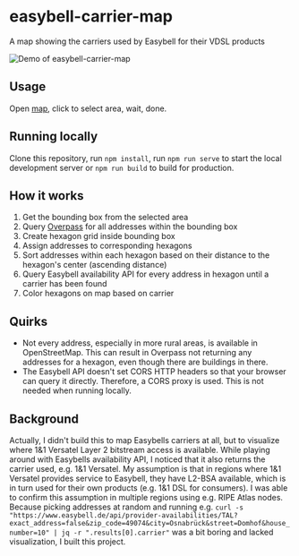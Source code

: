 # easybell-carrier-map

A map showing the carriers used by Easybell for their VDSL products

<picture>
  <source media="(prefers-color-scheme: dark)" srcset="https://user-images.githubusercontent.com/46975855/210180771-4ec19873-8b84-4b64-a385-08047771b96e.gif">
  <source media="(prefers-color-scheme: light)" srcset="https://user-images.githubusercontent.com/46975855/210180768-15df1025-4f4f-4ae2-8121-994341ccfde2.gif">
  <img alt="Demo of easybell-carrier-map" src="https://user-images.githubusercontent.com/46975855/210180771-4ec19873-8b84-4b64-a385-08047771b96e.gif">
</picture>

## Usage

Open [map](https://n-thumann.github.io/easybell-carrier-map/), click to select area, wait, done.

## Running locally

Clone this repository, run `npm install`, run `npm run serve` to start the local development server or `npm run build` to build for production.

## How it works

1. Get the bounding box from the selected area
2. Query [Overpass](https://overpass-api.de/) for all addresses within the bounding box
3. Create hexagon grid inside bounding box
4. Assign addresses to corresponding hexagons
5. Sort addresses within each hexagon based on their distance to the hexagon's center (ascending distance)
6. Query Easybell availability API for every address in hexagon until a carrier has been found
7. Color hexagons on map based on carrier

## Quirks

- Not every address, especially in more rural areas, is available in OpenStreetMap. This can result in Overpass not returning any addresses for a hexagon, even though there are buildings in there.
- The Easybell API doesn't set CORS HTTP headers so that your browser can query it directly. Therefore, a CORS proxy is used. This is not needed when running locally.

## Background

Actually, I didn't build this to map Easybells carriers at all, but to visualize where 1&1 Versatel Layer 2 bitstream access is available. While playing around with Easybells availability API, I noticed that it also returns the carrier used, e.g. 1&1 Versatel.
My assumption is that in regions where 1&1 Versatel provides service to Easybell, they have L2-BSA available, which is in turn used for their own products (e.g. 1&1 DSL for consumers). I was able to confirm this assumption in multiple regions using e.g. RIPE Atlas nodes.
Because picking addresses at random and running e.g. `curl -s "https://www.easybell.de/api/provider-availabilities/TAL?exact_address=false&zip_code=49074&city=Osnabrück&street=Domhof&house_number=10" | jq -r ".results[0].carrier"` was a bit boring and lacked visualization, I built this project.
